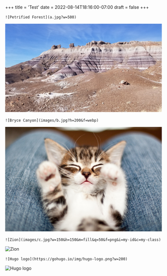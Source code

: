 +++
title = 'Test'
date = 2022-08-14T18:16:00-07:00
draft = false
+++

`![Petrified Forest](a.jpg?w=500)`

![Petrified Forest](a.jpg?w=500)

`![Bryce Canyon](images/b.jpg?h=200&f=webp)`

![Bryce Canyon](images/b.jpg?h=200&f=webp)

`![Zion](images/c.jpg?w=150&h=150&m=fill&q=50&f=png&i=my-id&c=my-class)`

![Zion](images/c.jpg?w=150&h=150&m=fill&q=50&f=png&i=my-id&c=my-class)

`![Hugo logo](https://gohugo.io/img/hugo-logo.png?w=200)`

![Hugo logo](https://gohugo.io/img/hugo-logo.png?w=200)
